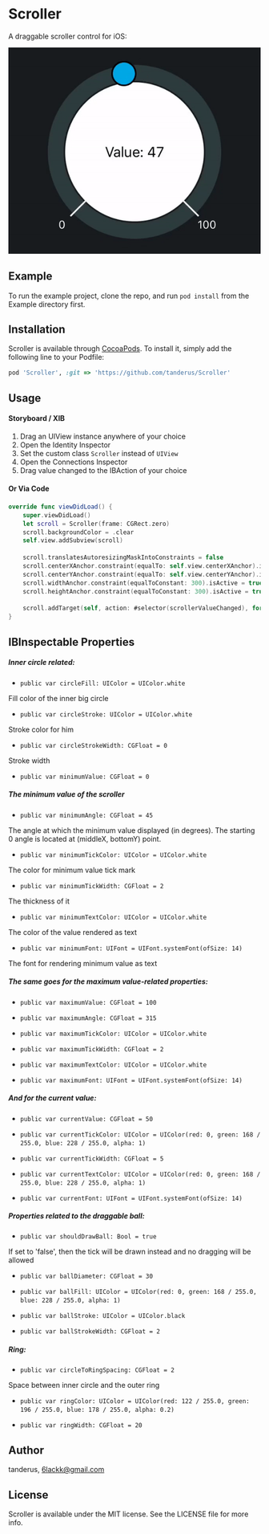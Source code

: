 # Scroller

A draggable scroller control for iOS:

![](Screenshots/scrollerMain.gif)

## Example

To run the example project, clone the repo, and run `pod install` from the Example directory first.

## Installation

Scroller is available through [CocoaPods](https://cocoapods.org). To install
it, simply add the following line to your Podfile:

```ruby
pod 'Scroller', :git => 'https://github.com/tanderus/Scroller'
```

## Usage

#### Storyboard / XIB

1. Drag an UIView instance anywhere of your choice
2. Open the Identity Inspector
3. Set the custom class `Scroller` instead of `UIView`
4. Open the Connections Inspector
5. Drag value changed to the IBAction of your choice

#### Or Via Code

```swift
override func viewDidLoad() {
    super.viewDidLoad()
    let scroll = Scroller(frame: CGRect.zero)
    scroll.backgroundColor = .clear
    self.view.addSubview(scroll)
        
    scroll.translatesAutoresizingMaskIntoConstraints = false
    scroll.centerXAnchor.constraint(equalTo: self.view.centerXAnchor).isActive = true
    scroll.centerYAnchor.constraint(equalTo: self.view.centerYAnchor).isActive = true
   	scroll.widthAnchor.constraint(equalToConstant: 300).isActive = true
    scroll.heightAnchor.constraint(equalToConstant: 300).isActive = true
  
    scroll.addTarget(self, action: #selector(scrollerValueChanged), for: .valueChanged)
}
```

## IBInspectable Properties

##### Inner circle related:

- `public var circleFill: UIColor = UIColor.white`

Fill color of the inner big circle

- `public var circleStroke: UIColor = UIColor.white`

Stroke color for him

- `public var circleStrokeWidth: CGFloat = 0`

Stroke width

- `public var minimumValue: CGFloat = 0`

##### The minimum value of the scroller

- `public var minimumAngle: CGFloat = 45`

The angle at which the minimum value displayed (in degrees). The starting 0 angle is located at (middleX, bottomY) point.

- `public var minimumTickColor: UIColor = UIColor.white`

The color for minimum value tick mark

- `public var minimumTickWidth: CGFloat = 2`

The thickness of it

- `public var minimumTextColor: UIColor = UIColor.white`

The color of the value rendered as text

- `public var minimumFont: UIFont = UIFont.systemFont(ofSize: 14)`

The font for rendering minimum value as text



##### The same goes for the maximum value-related properties:

- `public var maximumValue: CGFloat = 100`

- `public var maximumAngle: CGFloat = 315`

- `public var maximumTickColor: UIColor = UIColor.white`

- `public var maximumTickWidth: CGFloat = 2`

- `public var maximumTextColor: UIColor = UIColor.white`

- `public var maximumFont: UIFont = UIFont.systemFont(ofSize: 14)`



##### And for the current value:

- `public var currentValue: CGFloat = 50`

- `public var currentTickColor: UIColor = UIColor(red: 0, green: 168 / 255.0, blue: 228 / 255.0, alpha: 1)`

- `public var currentTickWidth: CGFloat = 5`   

- `public var currentTextColor: UIColor = UIColor(red: 0, green: 168 / 255.0, blue: 228 / 255.0, alpha: 1)`

- `public var currentFont: UIFont = UIFont.systemFont(ofSize: 14)`



##### Properties related to the draggable ball:

- `public var shouldDrawBall: Bool = true`

If set to 'false', then the tick will be drawn instead and no dragging will be allowed

- `public var ballDiameter: CGFloat = 30`

- `public var ballFill: UIColor = UIColor(red: 0, green: 168 / 255.0, blue: 228 / 255.0, alpha: 1)`

- `public var ballStroke: UIColor = UIColor.black`

- `public var ballStrokeWidth: CGFloat = 2`



##### Ring:

- `public var circleToRingSpacing: CGFloat = 2`

Space between inner circle and the outer ring

- `public var ringColor: UIColor = UIColor(red: 122 / 255.0, green: 196 / 255.0, blue: 178 / 255.0, alpha: 0.2)`

- `public var ringWidth: CGFloat = 20`

## Author

tanderus, 6lackk@gmail.com

## License

Scroller is available under the MIT license. See the LICENSE file for more info.
